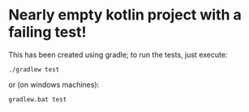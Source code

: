 Nearly empty kotlin project with a failing test!
===

This has been created using gradle; to run the tests, just execute:

```
./gradlew test
```

or (on windows machines):

```
gradlew.bat test
```
